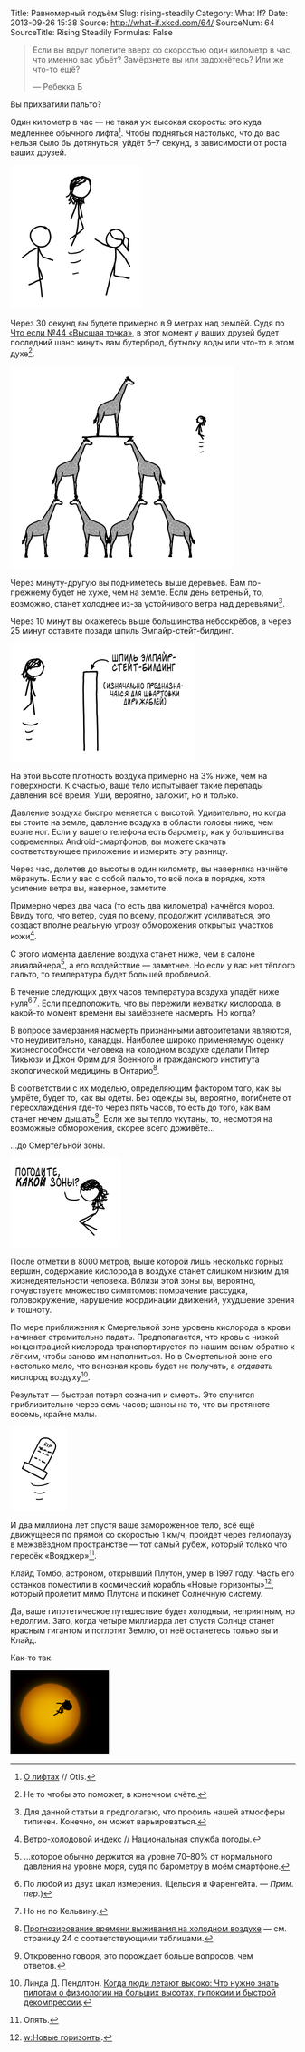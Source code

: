 Title: Равномерный подъём
Slug: rising-steadily
Category: What If?
Date: 2013-09-26 15:38
Source: http://what-if.xkcd.com/64/
SourceNum: 64
SourceTitle: Rising Steadily
Formulas: False

> Если вы вдруг полетите вверх со скоростью один километр в час, что именно вас убьёт? Замёрзнете вы или задохнётесь? Или же что-то ещё?
>
> — Ребекка Б

Вы прихватили пальто?

Один километр в час — не такая уж высокая скорость: это куда медленнее обычного лифта[^1]. Чтобы подняться настолько, что до вас нельзя было бы дотянуться, уйдёт 5–7 секунд, в зависимости от роста ваших друзей.

![](/uploads/064-rising-steadily/rising_friends.png "Нет! Время пришло.")

Через 30 секунд вы будете примерно в 9 метрах над землёй. Судя по [Что если №44 «Высшая точка»](/high-throw/), в этот момент у ваших друзей будет последний шанс кинуть вам бутерброд, бутылку воды или что-то в этом духе[^2].

![](/uploads/064-rising-steadily/rising_giraffe.png "Мы тут стоим ещё с того выпуска пятимесячной давности. За что ты с нами так?!")

Через минуту-другую вы подниметесь выше деревьев. Вам по-прежнему будет не хуже, чем на земле. Если день ветреный, то, возможно, станет холоднее из-за устойчивого ветра над деревьями[^3].

Через 10 минут вы окажетесь выше большинства небоскрёбов, а через 25 минут оставите позади шпиль Эмпайр-стейт-билдинг.

![](/uploads/064-rising-steadily/rising_spire_ru.png "Каждое упоминание о котором разбивает сердца тысяч фанатов стимпанка.")

На этой высоте плотность воздуха примерно на 3% ниже, чем на поверхности. К счастью, ваше тело испытывает такие перепады давления всё время. Уши, вероятно, заложит, но и только.

Давление воздуха быстро меняется с высотой. Удивительно, но когда вы стоите на земле, давление воздуха в области головы ниже, чем возле ног. Если у вашего телефона есть барометр, как у большинства современных Android-смартфонов, вы можете скачать соответствующее приложение и измерить эту разницу.

Через час, долетев до высоты в один километр, вы наверняка начнёте мёрзнуть. Если у вас с собой пальто, то всё пока в порядке, хотя усиление ветра вы, наверное, заметите.

Примерно через два часа (то есть два километра) начнётся мороз. Ввиду того, что ветер, судя по всему, продолжит усиливаться, это создаст вполне реальную угрозу обморожения открытых участков кожи[^4].

С этого момента давление воздуха станет ниже, чем в салоне авиалайнера[^5], а его воздействие — заметнее. Но если у вас нет тёплого пальто, то температура будет большей проблемой.

В течение следующих двух часов температура воздуха упадёт ниже нуля[^6]&thinsp;[^7]. Если предположить, что вы пережили нехватку кислорода, в какой-то момент времени вы замёрзнете насмерть. Но когда?

В вопросе замерзания насмерть признанными авторитетами являются, что неудивительно, канадцы. Наиболее широко применяемую оценку жизнеспособности человека на холодном воздухе сделали Питер Тикьюзи и Джон Фрим для Военного и гражданского института экологической медицины в Онтарио[^8].

В соответствии с их моделью, определяющим фактором того, как вы умрёте, будет то, как вы одеты. Без одежды вы, вероятно, погибнете от переохлаждения где-то через пять часов, то есть до того, как вам станет нечем дышать[^9]. Если же вы тепло укутаны, то, несмотря на возможные обморожения, скорее всего доживёте…

…до Смертельной зоны.

![](/uploads/064-rising-steadily/rising_deathzone_ru.png "Всё не так плохо, как кажется!.. ладно, вру.")

После отметки в 8000 метров, выше которой лишь несколько горных вершин, содержание кислорода в воздухе станет слишком низким для жизнедеятельности человека. Вблизи этой зоны вы, вероятно, почувствуете множество симптомов: помрачение рассудка, головокружение, нарушение координации движений, ухудшение зрения и тошноту.

По мере приближения к Смертельной зоне уровень кислорода в крови начинает стремительно падать. Предполагается, что кровь с низкой концентрацией кислорода транспортируется по нашим венам обратно к лёгким, чтобы заново им наполниться. Но в Смертельной зоне его настолько мало, что венозная кровь будет не получать, а _отдавать_ кислород воздуху[^10].

Результат — быстрая потеря сознания и смерть. Это случится приблизительно через семь часов; шансы на то, что вы протянете восемь, крайне малы.

![](/uploads/064-rising-steadily/rising_grave.png "Она умерла, как и жила — поднимаясь на один километр в час. Я имею в виду, как и жила последние несколько часов.")

И два миллиона лет спустя ваше замороженное тело, всё ещё движущееся по прямой со скоростью 1 км/ч, пройдёт через гелиопаузу в межзвёздном пространстве — тот самый рубеж, который только что пересёк «Вояджер»[^11].

Клайд Томбо, астроном, открывший Плутон, умер в 1997 году. Часть его останков поместили в космический корабль «Новые горизонты»[^12], который пролетит мимо Плутона и покинет Солнечную систему.

Да, ваше гипотетическое путешествие будет холодным, неприятным, но недолгим. Зато, когда четыре миллиарда лет спустя Солнце станет красным гигантом и поглотит Землю, от неё останетесь только вы и Клайд.

Как-то так.

![](/uploads/064-rising-steadily/rising_redgiant.png "Пока, сосунки!")

[^1]: [О лифтах](http://www.otisworldwide.com/pdf/AboutElevators.pdf) // Otis.
[^2]: Не то чтобы это поможет, в конечном счёте.
[^3]: Для данной статьи я предполагаю, что профиль нашей атмосферы типичен. Конечно, он может варьироваться.
[^4]: [Ветро-холодовой индекс](http://www.nws.noaa.gov/om/windchill/images/wind-chill-brochure.pdf) // Национальная служба погоды.
[^5]: …которое обычно держится на уровне 70–80% от нормального давления на уровне моря, судя по барометру в моём смартфоне.
[^6]: По любой из двух шкал измерения. (Цельсия и Фаренгейта. — *Прим. пер.*)
[^7]: Но не по Кельвину.
[^8]: [Прогнозирование времени выживания на холодном воздухе](http://cradpdf.drdc-rddc.gc.ca/PDFS/zba6/p144967.pdf) — см. страницу 24 с соответствующими таблицами.
[^9]: Откровенно говоря, это порождает больше вопросов, чем ответов.
[^10]: Линда Д. Пендлтон. [Когда люди летают высоко: Что нужно знать пилотам о физиологии на больших высотах, гипоксии и быстрой декомпрессии](http://www.avweb.com/news/aeromed/181893-1.html).
[^11]: Опять.
[^12]: [w:Новые горизонты](http://ru.wikipedia.org/wiki/Новые_горизонты).

